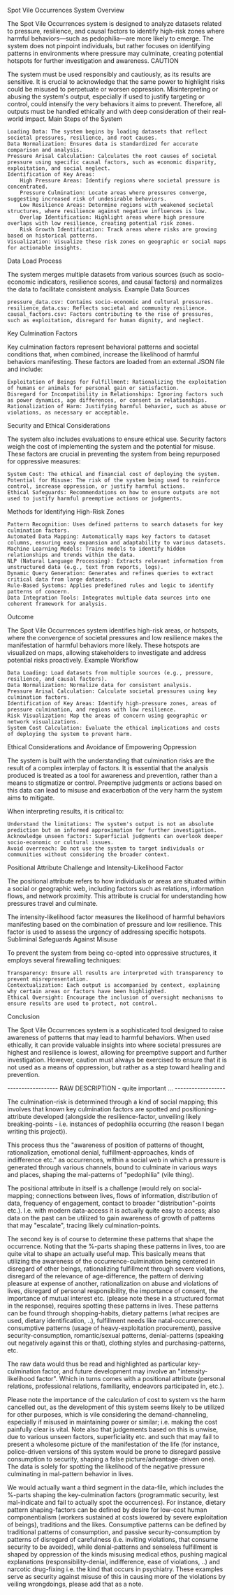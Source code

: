 Spot Vile Occurrences System
Overview

The Spot Vile Occurrences system is designed to analyze datasets related to pressure, resilience, and causal factors to identify high-risk zones where harmful behaviors—such as pedophilia—are more likely to emerge. The system does not pinpoint individuals, but rather focuses on identifying patterns in environments where pressure may culminate, creating potential hotspots for further investigation and awareness.
CAUTION

The system must be used responsibly and cautiously, as its results are sensitive. It is crucial to acknowledge that the same power to highlight risks could be misused to perpetuate or worsen oppression. Misinterpreting or abusing the system's output, especially if used to justify targeting or control, could intensify the very behaviors it aims to prevent. Therefore, all outputs must be handled ethically and with deep consideration of their real-world impact.
Main Steps of the System

    Loading Data: The system begins by loading datasets that reflect societal pressures, resilience, and root causes.
    Data Normalization: Ensures data is standardized for accurate comparison and analysis.
    Pressure Arisal Calculation: Calculates the root causes of societal pressure using specific causal factors, such as economic disparity, exploitation, and social neglect.
    Identification of Key Areas:
        High Pressure Areas: Identify regions where societal pressure is concentrated.
        Pressure Culmination: Locate areas where pressures converge, suggesting increased risk of undesirable behaviors.
        Low Resilience Areas: Determine regions with weakened societal structures, where resilience against negative influences is low.
        Overlap Identification: Highlight areas where high pressure overlaps with low resilience, creating potential risk zones.
        Risk Growth Identification: Track areas where risks are growing based on historical patterns.
    Visualization: Visualize these risk zones on geographic or social maps for actionable insights.

Data Load Process

The system merges multiple datasets from various sources (such as socio-economic indicators, resilience scores, and causal factors) and normalizes the data to facilitate consistent analysis.
Example Data Sources

    pressure_data.csv: Contains socio-economic and cultural pressures.
    resilience_data.csv: Reflects societal and community resilience.
    causal_factors.csv: Factors contributing to the rise of pressures, such as exploitation, disregard for human dignity, and neglect.

Key Culmination Factors

Key culmination factors represent behavioral patterns and societal conditions that, when combined, increase the likelihood of harmful behaviors manifesting. These factors are loaded from an external JSON file and include:

    Exploitation of Beings for Fulfillment: Rationalizing the exploitation of humans or animals for personal gain or satisfaction.
    Disregard for Incompatibility in Relationships: Ignoring factors such as power dynamics, age differences, or consent in relationships.
    Rationalization of Harm: Justifying harmful behavior, such as abuse or violations, as necessary or acceptable.

Security and Ethical Considerations

The system also includes evaluations to ensure ethical use. Security factors weigh the cost of implementing the system and the potential for misuse. These factors are crucial in preventing the system from being repurposed for oppressive measures:

    System Cost: The ethical and financial cost of deploying the system.
    Potential for Misuse: The risk of the system being used to reinforce control, increase oppression, or justify harmful actions.
    Ethical Safeguards: Recommendations on how to ensure outputs are not used to justify harmful preemptive actions or judgments.

Methods for Identifying High-Risk Zones

    Pattern Recognition: Uses defined patterns to search datasets for key culmination factors.
    Automated Data Mapping: Automatically maps key factors to dataset columns, ensuring easy expansion and adaptability to various datasets.
    Machine Learning Models: Trains models to identify hidden relationships and trends within the data.
    NLP (Natural Language Processing): Extracts relevant information from unstructured data (e.g., text from reports, logs).
    Dynamic Query Generation: Generates and refines queries to extract critical data from large datasets.
    Rule-Based Systems: Applies predefined rules and logic to identify patterns of concern.
    Data Integration Tools: Integrates multiple data sources into one coherent framework for analysis.

Outcome

The Spot Vile Occurrences system identifies high-risk areas, or hotspots, where the convergence of societal pressures and low resilience makes the manifestation of harmful behaviors more likely. These hotspots are visualized on maps, allowing stakeholders to investigate and address potential risks proactively.
Example Workflow

    Data Loading: Load datasets from multiple sources (e.g., pressure, resilience, and causal factors).
    Data Normalization: Normalize data for consistent analysis.
    Pressure Arisal Calculation: Calculate societal pressures using key culmination factors.
    Identification of Key Areas: Identify high-pressure zones, areas of pressure culmination, and regions with low resilience.
    Risk Visualization: Map the areas of concern using geographic or network visualizations.
    System Cost Calculation: Evaluate the ethical implications and costs of deploying the system to prevent harm.

Ethical Considerations and Avoidance of Empowering Oppression

The system is built with the understanding that culmination risks are the result of a complex interplay of factors. It is essential that the analysis produced is treated as a tool for awareness and prevention, rather than a means to stigmatize or control. Preemptive judgments or actions based on this data can lead to misuse and exacerbation of the very harm the system aims to mitigate.

When interpreting results, it is critical to:

    Understand the limitations: The system's output is not an absolute prediction but an informed approximation for further investigation.
    Acknowledge unseen factors: Superficial judgments can overlook deeper socio-economic or cultural issues.
    Avoid overreach: Do not use the system to target individuals or communities without considering the broader context.

Positional Attribute Challenge and Intensity-Likelihood Factor

The positional attribute refers to how individuals or areas are situated within a social or geographic web, including factors such as relations, information flows, and network proximity. This attribute is crucial for understanding how pressures travel and culminate.

The intensity-likelihood factor measures the likelihood of harmful behaviors manifesting based on the combination of pressure and low resilience. This factor is used to assess the urgency of addressing specific hotspots.
Subliminal Safeguards Against Misuse

To prevent the system from being co-opted into oppressive structures, it employs several firewalling techniques:

    Transparency: Ensure all results are interpreted with transparency to prevent misrepresentation.
    Contextualization: Each output is accompanied by context, explaining why certain areas or factors have been highlighted.
    Ethical Oversight: Encourage the inclusion of oversight mechanisms to ensure results are used to protect, not control.

Conclusion

The Spot Vile Occurrences system is a sophisticated tool designed to raise awareness of patterns that may lead to harmful behaviors. When used ethically, it can provide valuable insights into where societal pressures are highest and resilience is lowest, allowing for preemptive support and further investigation. However, caution must always be exercised to ensure that it is not used as a means of oppression, but rather as a step toward healing and prevention.





------------------ RAW DESCRIPTION - quite important ... ------------------

The culmination-risk is determined through a kind of social mapping; this involves that known key culmination factors are spotted and positioning-attribute developed (alongside the resilience-factor, unveiling likely breaking-points - i.e. instances of pedophilia occurring (the reason I began writing this project)).

This process thus the "awareness of position of patterns of thought, rationalization, emotional denial, fulfillment-approaches, kinds of indifference etc." as occurrences, within a social web in which a pressure is generated through various channels, bound to culminate in various ways and places, shaping the mal-patterns of "pedophilia" (vile thing).

The positional attribute in itself is a challenge (would rely on social-mapping; connections between lives, flows of information, distribution of data, frequency of engagement, contact to broader "distribution"-points etc.). I.e. with modern data-access it is actually quite easy to access; also data on the past can be utilized to gain awareness of growth of patterns that may "escalate", tracing likely culmination-points.

The second key is of course to determine these patterns that shape the occurrence. Noting that the %-parts shaping these patterns in lives, too are quite vital to shape an actually useful map. This basically means that utilizing the awareness of the occurrence-culmination being centered in disregard of other beings, rationalizing fulfillment through severe violations, disregard of the relevance of age-difference, the pattern of deriving pleasure at expense of another, rationalization on abuse and violations of lives, disregard of personal responsibility, the importance of consent, the importance of mutual interest etc. (please note these in a structured format in the response), requires spotting these patterns in lives. These patterns can be found through shopping-habits, dietary patterns (what recipes are used, dietary identification, ..), fulfillment needs like natal-occurrences, consumptive patterns (usage of heavy-exploitation procurement), passive security-consumption, romantic/sexual patterns, denial-patterns (speaking out negatively against this or that), clothing styles and purchasing-patterns, etc.

The raw data would thus be read and highlighted as particular key-culmination factor, and future development may involve an "intensity-likelihood factor". Which in turns comes with a positional attribute (personal relations, professional relations, familiarity, endeavors participated in, etc.).

Please note the importance of the calculation of cost to system vs the harm cancelled out, as the development of this system seems likely to be utilized for other purposes, which is vile considering the demand-channeling, especially if misused in maintaining power or similar; i.e. making the cost painfully clear is vital. Note also that judgements based on this is unwise, due to various unseen factors, superficiality etc. and such that may fail to present a wholesome picture of the manifestation of the life (for instance, police-driven versions of this system would be prone to disregard passive consumption to security, shaping a false picture/advantage-driven one). The data is solely for spotting the likelihood of the negative pressure culminating in mal-pattern behavior in lives.

We would actually want a third segment in the data-file, which includes the %-parts shaping the key-culmination factors (programmatic security, lest mal-indicate and fail to actually spot the occurrences). For instance, dietary pattern shaping-factors can be defined by desire for low-cost human componentialism (workers sustained at costs lowered by severe exploitation of beings), traditions and the likes. Consumptive patterns can be defined by traditional patterns of consumption, and passive security-consumption by patterns of disregard of carefulness (i.e. inviting violations, that consume security to be avoided), while denial-patterns and senseless fulfillment is shaped by oppression of the kinds misusing medical ethos, pushing magical explanations (responsibility-denial, indifference, ease of violations, ..) and narcotic drug-fixing i.e. the kind that occurs in psychiatry. These examples serve as security against misuse of this in causing more of the violations by veiling wrongdoings, please add that as a note.
